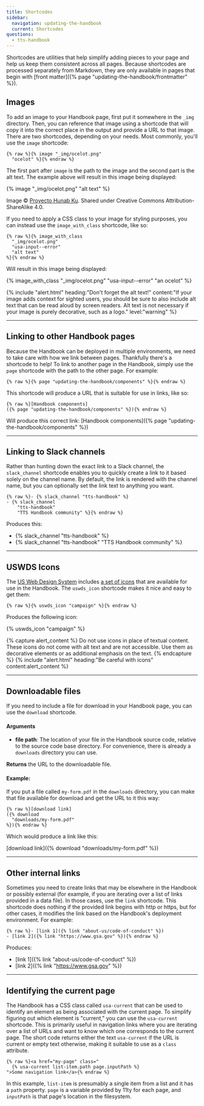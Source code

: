 ```yaml
---
title: Shortcodes
sidebar:
  navigation: updating-the-handbook
  current: Shortcodes
questions:
  - tts-handbook
---
```


Shortcodes are utilities that help simplify adding pieces to your page and help
us keep them consistent across all pages. Because shortcodes are processed
separately from Markdown, they are only available in pages that begin with
[front matter]({% page "updating-the-handbook/frontmatter" %}).

## Images

To add an image to your Handbook page, first put it somewhere in the `_img`
directory. Then, you can reference that image using a shortcode that will copy
it into the correct place in the output and provide a URL to that image. There
are two shortcodes, depending on your needs. Most commonly, you'll use the
`image` shortcode:

```
{% raw %}{% image "_img/ocelot.png"
  "ocelot" %}{% endraw %}
```

The first part after `image` is the path to the image and the second part is the
alt text. The example above will result in this image being displayed:

{% image "_img/ocelot.png" "alt text" %}

<figcaption>Image &copy; <a href="https://commons.wikimedia.org/wiki/File:Ocelotl-Ocelote-Ocelot.png">Proyecto Hunab Ku</a>. Shared under Creative Commons Attribution-ShareAlike 4.0.</figcaption>

If you need to apply a CSS class to your image for styling purposes, you can
instead use the `image_with_class` shortcode, like so:

```
{% raw %}{% image_with_class
  "_img/ocelot.png"
  "usa-input--error"
  "alt text"
%}{% endraw %}
```

Will result in this image being displayed:

{% image_with_class "_img/ocelot.png" "usa-input--error" "an ocelot" %}

{% include "alert.html" heading:"Don't forget the alt text!" content:"If your image adds context for sighted users, you should be sure to also include alt text that can be read aloud by screen readers. Alt text is not necessary if your image is purely decorative, such as a logo." level:"warning" %}

---

## Linking to other Handbook pages

Because the Handbook can be deployed in multiple environments, we need to take
care with how we link between pages. Thankfully there's a shortcode to help! To
link to another page in the Handbook, simply use the `page` shortcode with the
path to the other page. For example:

```
{% raw %}{% page "updating-the-handbook/components" %}{% endraw %}
```

This shortcode will produce a URL that is suitable for use in links, like so:

```
{% raw %}[Handbook components]
({% page "updating-the-handbook/components" %}){% endraw %}
```

Will produce this correct link: [Handbook
components]({% page "updating-the-handbook/components" %})

---

## Linking to Slack channels

Rather than hunting down the exact link to a Slack channel, the `slack_channel`
shortcode enables you to quickly create a link to it based solely on the channel
name. By default, the link is rendered with the channel name, but you can
optionally set the link text to anything you want.

```
{% raw %}- {% slack_channel "tts-handbook" %}
- {% slack_channel
    "tts-handbook"
    "TTS Handbook community" %}{% endraw %}
```

Produces this:

- {% slack_channel "tts-handbook" %}
- {% slack_channel "tts-handbook" "TTS Handbook community" %}

---

## USWDS Icons

The [US Web Design System](https://designsystem.digital.gov/) includes
[a set of icons](https://designsystem.digital.gov/components/icon/) that are
available for use in the Handbook. The `uswds_icon` shortcode makes it nice and
easy to get them:

```
{% raw %}{% uswds_icon "campaign" %}{% endraw %}
```

Produces the following icon:

{% uswds_icon "campaign" %}

{% capture alert_content %} Do not use icons in place of textual content. These
icons do not come with alt text and are not accessible. Use them as decorative
elements or as additional emphasis on the text. {% endcapture %}
{% include "alert.html" heading:"Be careful with icons" content:alert_content %}

---

## Downloadable files

If you need to include a file for download in your Handbook page, you can use
the `download` shortcode.

#### Arguments

- **file path**: The location of your file in the Handbook source code, relative
  to the source code base directory. For convenience, there is already a
  `downloads` directory you can use.

**Returns** the URL to the downloadable file.

#### Example:

If you put a file called `my-form.pdf` in the `downloads` directory, you can
make that file available for download and get the URL to it this way:

```
{% raw %}[download link]
({% download
  "downloads/my-form.pdf"
%}){% endraw %}
```

Which would produce a link like this:

[download link]({% download "downloads/my-form.pdf" %})

---

## Other internal links

Sometimes you need to create links that may be elsewhere in the Handbook or
possibly external (for example, if you are iterating over a list of links
provided in a data file). In those cases, use the `link` shortcode. This
shortcode does nothing if the provided link begins with http or https, but for
other cases, it modifies the link based on the Handbook's deployment
environment. For example:

```
{% raw %}- [link 1]({% link "about-us/code-of-conduct" %})
- [link 2]({% link "https://www.gsa.gov" %}){% endraw %}
```

Produces:

- [link 1]({% link "about-us/code-of-conduct" %})
- [link 2]({% link "https://www.gsa.gov" %})

---

## Identifying the current page

The Handbook has a CSS class called `usa-current` that can be used to identify
an element as being associated with the current page. To simplify figuring out
which element is "current," you can use the `usa-current` shortcode. This is
primarily useful in navigation links where you are iterating over a list of URLs
and want to know which one corresponds to the current page. The short code
returns either the text `usa-current` if the URL is current or empty text
otherwise, making it suitable to use as a `class` attribute.

```
{% raw %}<a href="my-page" class="
  {% usa-current list-item.path page.inputPath %}
">Some navigation link</a>{% endraw %}
```

In this example, `list-item` is presumably a single item from a list and it has
a `path` property. `page` is a variable provided by 11ty for each page, and
`inputPath` is that page's location in the filesystem.
